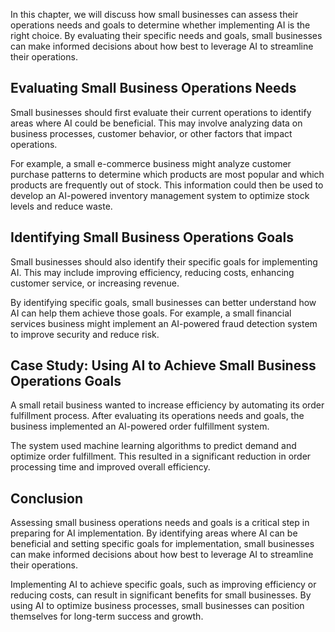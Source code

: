 

In this chapter, we will discuss how small businesses can assess their operations needs and goals to determine whether implementing AI is the right choice. By evaluating their specific needs and goals, small businesses can make informed decisions about how best to leverage AI to streamline their operations.

Evaluating Small Business Operations Needs
------------------------------------------

Small businesses should first evaluate their current operations to identify areas where AI could be beneficial. This may involve analyzing data on business processes, customer behavior, or other factors that impact operations.

For example, a small e-commerce business might analyze customer purchase patterns to determine which products are most popular and which products are frequently out of stock. This information could then be used to develop an AI-powered inventory management system to optimize stock levels and reduce waste.

Identifying Small Business Operations Goals
-------------------------------------------

Small businesses should also identify their specific goals for implementing AI. This may include improving efficiency, reducing costs, enhancing customer service, or increasing revenue.

By identifying specific goals, small businesses can better understand how AI can help them achieve those goals. For example, a small financial services business might implement an AI-powered fraud detection system to improve security and reduce risk.

Case Study: Using AI to Achieve Small Business Operations Goals
---------------------------------------------------------------

A small retail business wanted to increase efficiency by automating its order fulfillment process. After evaluating its operations needs and goals, the business implemented an AI-powered order fulfillment system.

The system used machine learning algorithms to predict demand and optimize order fulfillment. This resulted in a significant reduction in order processing time and improved overall efficiency.

Conclusion
----------

Assessing small business operations needs and goals is a critical step in preparing for AI implementation. By identifying areas where AI can be beneficial and setting specific goals for implementation, small businesses can make informed decisions about how best to leverage AI to streamline their operations.

Implementing AI to achieve specific goals, such as improving efficiency or reducing costs, can result in significant benefits for small businesses. By using AI to optimize business processes, small businesses can position themselves for long-term success and growth.
